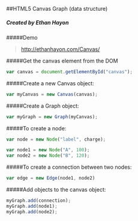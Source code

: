 ##HTML5 Canvas Graph (data structure)
##### Created by Ethan Hayon

#####Demo
> http://ethanhayon.com/Canvas/

#####Get the canvas element from the DOM
```javascript
var canvas = document.getElementById("canvas");
```

#####Create a new Canvas object:
```javascript
var myCanvas = new Canvas(canvas);
```

#####Create a Graph object:
```javascript
var myGraph = new Graph(myCanvas);
```

#####To create a node:
```javascript
var node = new Node("label", charge);
```
```javascript
var node1 = new Node("A", 100);
var node2 = new Node("B", 120);
```

#####To create a connection between two nodes:
```javascript
var edge = new Edge(node1, node2)
```

#####Add objects to the canvas object:
```javascript
myGraph.add(connection);
myGraph.add(node1);
myGraph.add(node2);
```
